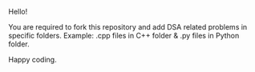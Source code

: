 Hello!

You are required to fork this repository and add DSA related problems in specific folders.
Example:
.cpp files in C++ folder & .py files in Python folder.

Happy coding.
